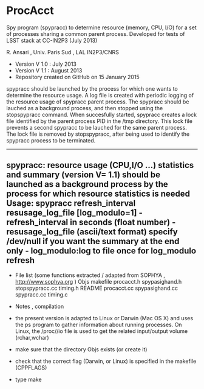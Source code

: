 # ProcAcct

Spy program (spypracc) to determine resource (memory, CPU, I/O) for a set of processes  sharing a common parent process.
Developed for tests of LSST stack at CC-IN2P3    (July 2013)   

R. Ansari ,  Univ. Paris Sud , LAL IN2P3/CNRS  
   - Version V 1.0 : July 2013 
   - Version V 1.1 : August 2013 
   - Repository created on GitHub on 15 January 2015 


spypracc should be launched by the process for which one wants to determine the 
resource usage. A log file is created with periodic logging of the resource 
usage of spypracc parent process.
The spypracc should be lauched as a background process, and then stopped using 
the stopspypracc command. When succesfully started, spypracc creates a lock 
file identified by the parent process PID in the /tmp directory. This lock 
file prevents a second spypracc to be lauched for the same parent process. 
The lock file is removed by stopspypracc, after being used to identify the 
spypracc process to be terminated. 

------------------------------------------------------------------------------------
spypracc: resource usage (CPU,I/O ...) statistics and summary (version V= 1.1) 
    should be launched as a background process by the process for which 
    resource statistics is needed 
     Usage: spypracc refresh_interval resusage_log_file [log_modulo=1] 
     - refresh_interval in seconds (float number) 
     - resusage_log_file (ascii/text format) 
        specify /dev/null if you want the summary at the end only 
     - log_modulo:log to file once for log_modulo refresh 
------------------------------------------------------------------------------------

* File list (some functions extracted / adapted from SOPHYA , http://www.sophya.org )
Objs		makefile	procacct.h	spypasighand.h	stopspypracc.cc	timing.h
README		procacct.cc	spypasighand.cc	spypracc.cc	timing.c

* Notes , compilation
 - the present version is adapted to Linux or Darwin (Mac OS X) and uses the ps 
 program to gather information about running processes. On Linux, the 
 /proc/<PID>/io file is used to get the related input/output volume (rchar,wchar)  
 
 - make sure that the directory Objs exists (or create it) 
 - check that the correct flag (Darwin, or Linux) is specified in the makefile (CPPFLAGS)
 - type make 
